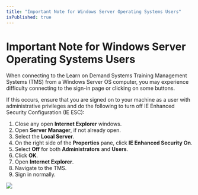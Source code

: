 ```yaml
---
title: "Important Note for Windows Server Operating Systems Users"
isPublished: true
---
```


# Important Note for Windows Server Operating Systems Users

When connecting to the Learn on Demand Systems Training Management Systems (TMS) from a Windows Server OS computer, you may experience difficulty connecting to the sign-in page or clicking on some buttons.

If this occurs, ensure that you are signed on to your machine as a user with administrative privileges and do the following to turn off IE Enhanced Security Configuration (IE ESC):

1. Close any open **Internet Explorer** windows.
1. Open **Server Manager**, if not already open.
1. Select the **Local Server**.
1. On the right side of the **Properties** pane, click **IE Enhanced Security On**.
1. Select **Off** for both **Administrators** and **Users**.
1. Click **OK**.
1. Open **Internet Explorer**.
1. Navigate to the TMS.
1. Sign in normally.

![](../images/server-manager.png)
